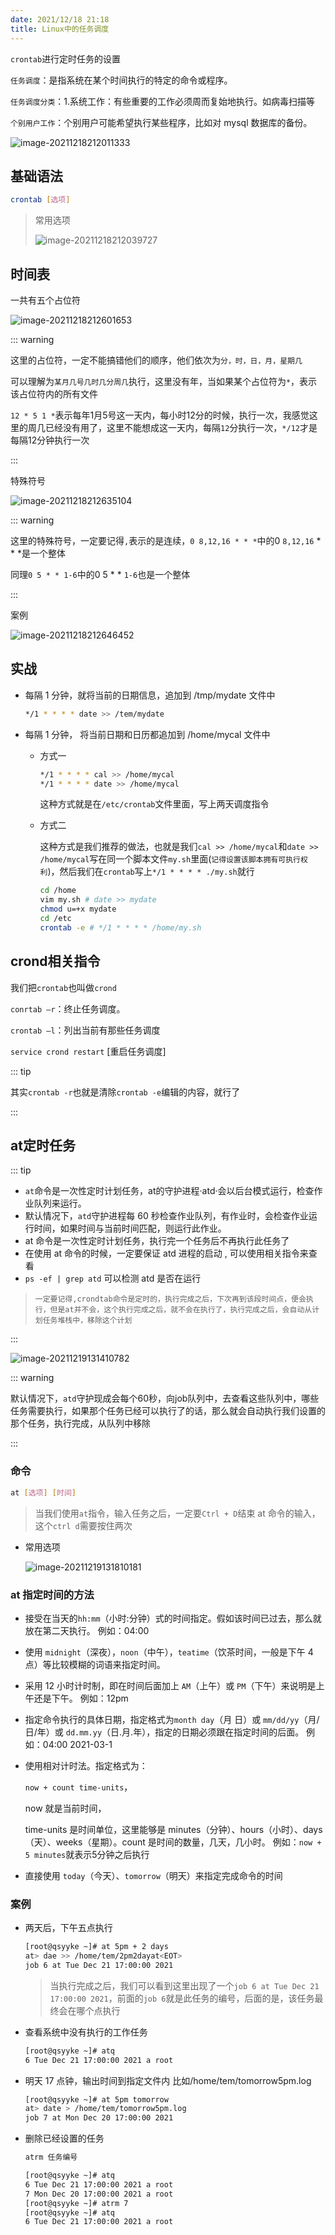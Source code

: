 ```yaml
---
date: 2021/12/18 21:18
title: Linux中的任务调度
---
```


`crontab`进行定时任务的设置 

`任务调度`：是指系统在某个时间执行的特定的命令或程序。 

`任务调度分类`：1.系统工作：有些重要的工作必须周而复始地执行。如病毒扫描等 

`个别用户工作`：个别用户可能希望执行某些程序，比如对 mysql 数据库的备份。 

![image-20211218212011333](https://ooszy.cco.vin/img/blog-note/image-20211218212011333.png?x-oss-process=style/pictureProcess1)



## 基础语法

```sh
crontab [选项]
```

> 常用选项
>
> ![image-20211218212039727](https://ooszy.cco.vin/img/blog-note/image-20211218212039727.png?x-oss-process=style/pictureProcess1)





## 时间表

一共有五个占位符

![image-20211218212601653](https://ooszy.cco.vin/img/blog-note/image-20211218212601653.png?x-oss-process=style/pictureProcess1)

::: warning

这里的占位符，一定不能搞错他们的顺序，他们依次为`分，时，日，月，星期几`

可以理解为`某月几号几时几分周几`执行，这里没有年，当如果某个占位符为`*`，表示该占位符内的所有文件

`12 * 5 1 *`表示每年1月5号这一天内，每小时12分的时候，执行一次，我感觉这里的周几已经没有用了，这里不能想成这一天内，每隔`12`分执行一次，`*/12`才是每隔12分钟执行一次

:::

特殊符号

![image-20211218212635104](https://ooszy.cco.vin/img/blog-note/image-20211218212635104.png?x-oss-process=style/pictureProcess1)

::: warning

这里的特殊符号，一定要记得`,`表示的是连续，`0 8,12,16 * * *`中的0 `8,12,16` * * *是一个整体

同理`0 5 * * 1-6`中的0 5 * * `1-6`也是一个整体

:::

案例

![image-20211218212646452](https://ooszy.cco.vin/img/blog-note/image-20211218212646452.png?x-oss-process=style/pictureProcess1)



## 实战

- 每隔 1 分钟，就将当前的日期信息，追加到 /tmp/mydate 文件中 

  ```sh
  */1 * * * * date >> /tem/mydate 
  ```

  

- 每隔 1 分钟， 将当前日期和日历都追加到 /home/mycal 文件中 

  - 方式一

    ```sh
    */1 * * * * cal >> /home/mycal
    */1 * * * * date >> /home/mycal
    ```

    这种方式就是在`/etc/crontab`文件里面，写上两天调度指令

  - 方式二

    这种方式是我们推荐的做法，也就是我们`cal >> /home/mycal`和`date >> /home/mycal`写在同一个脚本文件`my.sh`里面(`记得设置该脚本拥有可执行权利`)，然后我们在`crontab`写上`*/1 * * * * ./my.sh`就行

    ```sh
    cd /home
    vim my.sh # date >> mydate
    chmod u=+x mydate
    cd /etc
    crontab -e # */1 * * * * /home/my.sh
    ```



## crond相关指令

我们把`crontab`也叫做`crond`

`conrtab –r`：终止任务调度。 

`crontab –l`：列出当前有那些任务调度 

`service crond restart` [重启任务调度]

::: tip

其实`crontab -r`也就是清除`crontab -e`编辑的内容，就行了

:::





## at定时任务

::: tip

- `at`命令是一次性定时计划任务，at的守护进程·atd·会以后台模式运行，检查作业队列来运行。 
- 默认情况下，`atd`守护进程每 60 秒检查作业队列，有作业时，会检查作业运行时间，如果时间与当前时间匹配，则运行此作业。 
- at 命令是一次性定时计划任务，执行完一个任务后不再执行此任务了 
- 在使用 at 命令的时候，一定要保证 atd 进程的启动 , 可以使用相关指令来查看 
- `ps -ef | grep atd` 可以检测 atd 是否在运行 

> `一定要记得,crondtab命令是定时的，执行完成之后，下次再到该段时间点，便会执行，但是at并不会，这个执行完成之后，就不会在执行了，执行完成之后，会自动从计划任务堆栈中，移除这个计划`

:::

![image-20211219131410782](https://ooszy.cco.vin/img/blog-note/image-20211219131410782.png?x-oss-process=style/pictureProcess1)

::: warning

默认情况下，`atd`守护现成会每个60秒，向job队列中，去查看这些队列中，哪些任务需要执行，如果那个任务已经可以执行了的话，那么就会自动执行我们设置的那个任务，执行完成，从队列中移除

:::



### 命令

```sh
at [选项] [时间]
```

> 当我们使用`at`指令，输入任务之后，一定要`Ctrl + D`结束 at 命令的输入， 这个`ctrl d`需要按住两次



- 常用选项

  ![image-20211219131810181](https://ooszy.cco.vin/img/blog-note/image-20211219131810181.png?x-oss-process=style/pictureProcess1)



### at 指定时间的方法

- 接受在当天的`hh:mm`（小时:分钟）式的时间指定。假如该时间已过去，那么就放在第二天执行。 例如：04:00 

- 使用 `midnight`（深夜），`noon`（中午），`teatime`（饮茶时间，一般是下午 4 点）等比较模糊的词语来指定时间。 

- 采用 12 小时计时制，即在时间后面加上 `AM`（上午）或 `PM`（下午）来说明是上午还是下午。 例如：12pm 

- 指定命令执行的具体日期，指定格式为`month day`（月 日）或 `mm/dd/yy`（月/日/年）或 `dd.mm.yy`（日.月.年），指定的日期必须跟在指定时间的后面。 例如：04:00 2021-03-1 

- 使用相对计时法。指定格式为：

  `now + count time-units`，

  now 就是当前时间，

  time-units 是时间单位，这里能够是 minutes（分钟）、hours（小时）、days（天）、weeks（星期）。count 是时间的数量，几天，几小时。 例如：`now + 5 minutes`就表示5分钟之后执行 

- 直接使用 `today`（今天）、`tomorrow`（明天）来指定完成命令的时间





### 案例

- 两天后，下午五点执行

  ```sh
  [root@qsyyke ~]# at 5pm + 2 days
  at> dae >> /home/tem/2pm2dayat<EOT>
  job 6 at Tue Dec 21 17:00:00 2021
  ```

  > 当执行完成之后，我们可以看到这里出现了一个`job 6 at Tue Dec 21 17:00:00 2021`，前面的`job 6`就是此任务的编号，后面的是，该任务最终会在哪个点执行

- 查看系统中没有执行的工作任务

  ```sh
  [root@qsyyke ~]# atq
  6	Tue Dec 21 17:00:00 2021 a root
  ```

- 明天 17 点钟，输出时间到指定文件内 比如/home/tem/tomorrow5pm.log

  ```sh
  [root@qsyyke ~]# at 5pm tomorrow
  at> date > /home/tem/tomorrow5pm.log
  job 7 at Mon Dec 20 17:00:00 2021
  ```

- 删除已经设置的任务 

  ```sh
  atrm 任务编号
  ```

  ```sh
  [root@qsyyke ~]# atq
  6	Tue Dec 21 17:00:00 2021 a root
  7	Mon Dec 20 17:00:00 2021 a root
  [root@qsyyke ~]# atrm 7
  [root@qsyyke ~]# atq
  6	Tue Dec 21 17:00:00 2021 a root
  ```

  